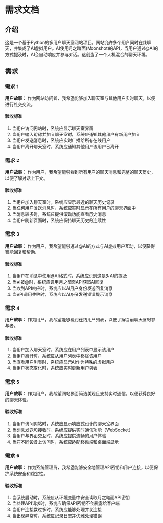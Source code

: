 # 需求文档

## 介绍

这是一个基于Python的多用户聊天室网站项目。网站允许多个用户同时在线聊天，并集成了AI虚拟用户。AI使用月之暗面(Moonshot)的API，当用户通过@AI的方式提及时，AI会自动响应并参与对话。这创造了一个人机混合的聊天环境。

## 需求

### 需求 1

**用户故事：** 作为网站访问者，我希望能够加入聊天室与其他用户实时聊天，以便进行社交交流。

#### 验收标准

1. 当用户访问网站时，系统应显示聊天室界面
2. 当用户输入昵称并加入聊天室时，系统应通知其他用户有新用户加入
3. 当用户发送消息时，系统应实时广播给所有在线用户
4. 当用户离开聊天室时，系统应通知其他用户该用户已离开

### 需求 2

**用户故事：** 作为用户，我希望能够看到所有用户的聊天消息和完整的聊天历史，以便了解对话上下文。

#### 验收标准

1. 当用户加入聊天室时，系统应显示最近的聊天历史记录
2. 当任何用户发送消息时，系统应实时显示在所有用户的聊天界面中
3. 当消息较多时，系统应提供滚动功能查看历史消息
4. 当用户刷新页面时，系统应保持聊天历史的连续性

### 需求 3

**用户故事：** 作为用户，我希望能够通过@AI的方式与AI虚拟用户互动，以便获得智能回复和帮助。

#### 验收标准

1. 当用户在消息中使用@AI格式时，系统应识别这是对AI的提及
2. 当AI被@时，系统应调用月之暗面API获取AI回复
3. 当收到API响应时，系统应以AI用户身份发送回复消息
4. 当API调用失败时，系统应以AI身份发送错误提示消息

### 需求 4

**用户故事：** 作为用户，我希望能够看到在线用户列表，以便了解当前聊天室的参与者。

#### 验收标准

1. 当用户加入聊天室时，系统应在用户列表中显示该用户
2. 当用户离开时，系统应从用户列表中移除该用户
3. 当查看用户列表时，系统应显示AI作为特殊的虚拟用户
4. 当用户状态变化时，系统应实时更新用户列表

### 需求 5

**用户故事：** 作为用户，我希望网站界面简洁美观且支持实时通信，以便获得良好的聊天体验。

#### 验收标准

1. 当用户访问网站时，系统应显示响应式设计的聊天室界面
2. 当消息发送和接收时，系统应提供实时通信功能（WebSocket）
3. 当用户与界面交互时，系统应提供流畅的用户体验
4. 当在不同设备上访问时，系统应适配移动端和桌面端显示

### 需求 6

**用户故事：** 作为系统管理员，我希望能够安全地管理API密钥和用户连接，以便保护系统安全和稳定性。

#### 验收标准

1. 当系统启动时，系统应从环境变量中安全读取月之暗面API密钥
2. 当处理API请求时，系统应确保API密钥不会暴露给客户端
3. 当用户连接数过多时，系统应能够处理并发连接
4. 当出现异常时，系统应记录日志并优雅处理错误